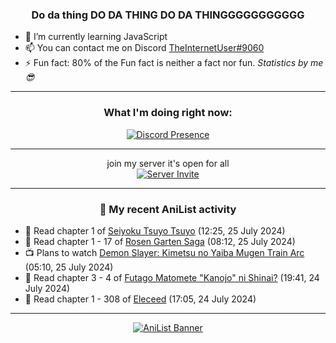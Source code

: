<div align="center">

### Do da thing DO DA THING DO DA THINGGGGGGGGGGG
</div>

- 🌱 I’m currently learning JavaScript
- 📫 You can contact me on Discord [TheInternetUser#9060](https://discord.com/users/534117072796385300)
- ⚡ Fun fact: 80% of the Fun fact is neither a fact nor fun. _Statistics by me 😎_
<hr>

<div align="center">

### What I'm doing right now:
[![Discord Presence](https://lanyard.cnrad.dev/api/534117072796385300)](https://discord.com/users/534117072796385300)
<hr>

join my server it's open for all <br>
[![Server Invite](https://invidget.switchblade.xyz/bfYgVHxrSs)](https://discord.gg/bfYgVHxrSs)

<hr>
  
### 🌸 My recent AniList activity

</div>

<!-- ANILIST_ACTIVITY:start -->

-   📖 Read chapter 1 of [Seiyoku Tsuyo Tsuyo](https://anilist.co/manga/164921) (12:25, 25 July 2024)
-   📖 Read chapter 1 - 17 of [Rosen Garten Saga](https://anilist.co/manga/125528) (08:12, 25 July 2024)
-   📺 Plans to watch [Demon Slayer: Kimetsu no Yaiba Mugen Train Arc](https://anilist.co/anime/129874) (05:10, 25 July 2024)
-   📖 Read chapter 3 - 4 of [Futago Matomete "Kanojo" ni Shinai?](https://anilist.co/manga/177186) (19:41, 24 July 2024)
-   📖 Read chapter 1 - 308 of [Eleceed](https://anilist.co/manga/106929) (17:05, 24 July 2024)

<!-- ANILIST_ACTIVITY:end -->
<hr>

<div align="center">

[![AniList Banner](https://img.anili.st/User/929966)](https://anilist.co/user/TheInternetUser)

<!-- ![Profile views](https://gpvc.arturio.dev/TheInternetUse7) Since 2023-01-09 -->
<br>


</div>
